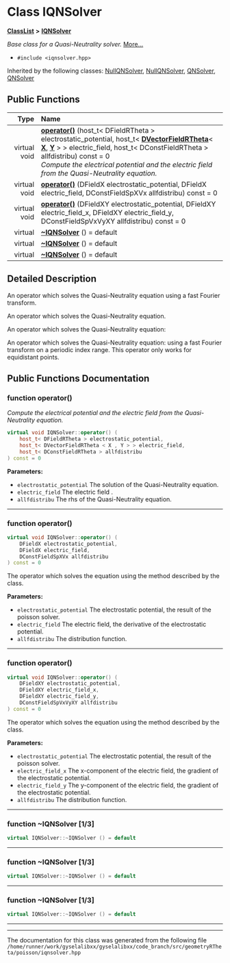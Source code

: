 

# Class IQNSolver



[**ClassList**](annotated.md) **>** [**IQNSolver**](classIQNSolver.md)



_Base class for a Quasi-Neutrality solver._ [More...](#detailed-description)

* `#include <iqnsolver.hpp>`





Inherited by the following classes: [NullQNSolver](classNullQNSolver.md),  [NullQNSolver](classNullQNSolver.md),  [QNSolver](classQNSolver.md),  [QNSolver](classQNSolver.md)
































## Public Functions

| Type | Name |
| ---: | :--- |
| virtual void | [**operator()**](#function-operator) (host\_t&lt; DFieldRTheta &gt; electrostatic\_potential, host\_t&lt; [**DVectorFieldRTheta**](classVectorField.md)&lt; [**X**](structX.md), [**Y**](structY.md) &gt; &gt; electric\_field, host\_t&lt; DConstFieldRTheta &gt; allfdistribu) const = 0<br>_Compute the electrical potential and the electric field from the Quasi-Neutrality equation._  |
| virtual void | [**operator()**](#function-operator_1) (DFieldX electrostatic\_potential, DFieldX electric\_field, DConstFieldSpXVx allfdistribu) const = 0<br> |
| virtual void | [**operator()**](#function-operator_2) (DFieldXY electrostatic\_potential, DFieldXY electric\_field\_x, DFieldXY electric\_field\_y, DConstFieldSpVxVyXY allfdistribu) const = 0<br> |
| virtual  | [**~IQNSolver**](#function-iqnsolver-13) () = default<br> |
| virtual  | [**~IQNSolver**](#function-iqnsolver-13) () = default<br> |
| virtual  | [**~IQNSolver**](#function-iqnsolver-13) () = default<br> |




























## Detailed Description


An operator which solves the Quasi-Neutrality equation using a fast Fourier transform.


An operator which solves the Quasi-Neutrality equation.


An operator which solves the Quasi-Neutrality equation: 


An operator which solves the Quasi-Neutrality equation:  using a fast Fourier transform on a periodic index range. This operator only works for equidistant points. 


    
## Public Functions Documentation




### function operator() 

_Compute the electrical potential and the electric field from the Quasi-Neutrality equation._ 
```C++
virtual void IQNSolver::operator() (
    host_t< DFieldRTheta > electrostatic_potential,
    host_t< DVectorFieldRTheta < X , Y > > electric_field,
    host_t< DConstFieldRTheta > allfdistribu
) const = 0
```





**Parameters:**


* `electrostatic_potential` The solution of the Quasi-Neutrality equation. 
* `electric_field` The electric field . 
* `allfdistribu` The rhs of the Quasi-Neutrality equation. 




        

<hr>



### function operator() 

```C++
virtual void IQNSolver::operator() (
    DFieldX electrostatic_potential,
    DFieldX electric_field,
    DConstFieldSpXVx allfdistribu
) const = 0
```



The operator which solves the equation using the method described by the class.




**Parameters:**


* `electrostatic_potential` The electrostatic potential, the result of the poisson solver. 
* `electric_field` The electric field, the derivative of the electrostatic potential. 
* `allfdistribu` The distribution function. 




        

<hr>



### function operator() 

```C++
virtual void IQNSolver::operator() (
    DFieldXY electrostatic_potential,
    DFieldXY electric_field_x,
    DFieldXY electric_field_y,
    DConstFieldSpVxVyXY allfdistribu
) const = 0
```



The operator which solves the equation using the method described by the class.




**Parameters:**


* `electrostatic_potential` The electrostatic potential, the result of the poisson solver. 
* `electric_field_x` The x-component of the electric field, the gradient of the electrostatic potential. 
* `electric_field_y` The y-component of the electric field, the gradient of the electrostatic potential. 
* `allfdistribu` The distribution function. 




        

<hr>



### function ~IQNSolver [1/3]

```C++
virtual IQNSolver::~IQNSolver () = default
```




<hr>



### function ~IQNSolver [1/3]

```C++
virtual IQNSolver::~IQNSolver () = default
```




<hr>



### function ~IQNSolver [1/3]

```C++
virtual IQNSolver::~IQNSolver () = default
```




<hr>

------------------------------
The documentation for this class was generated from the following file `/home/runner/work/gyselalibxx/gyselalibxx/code_branch/src/geometryRTheta/poisson/iqnsolver.hpp`

